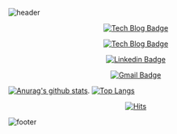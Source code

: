 ![header](https://capsule-render.vercel.app/api?text=jungleMan&fontSize=20&rotate=-30)
<div align=center>


[![Tech Blog Badge](http://img.shields.io/badge/-Tech%20blog-black?style=flat-square&logo=github&link=https://velog.io/@parkchanjong)](https://velog.io/@parkchanjong)

 [![Tech Blog Badge](http://img.shields.io/badge/-Tech%20blog-black?style=flat-square&logo=github&link=https://parkchanjong.github.io/)](https://parkchanjong.github.io/blog_/)
 
[![Linkedin Badge](https://img.shields.io/badge/-LinkedIn-blue?style=flat-square&logo=Linkedin&logoColor=white&link=https://www.linkedin.com/in/chanjong-park-5546b2163/)](https://www.linkedin.com/in/chanjong-park-5546b2163/)

		
[![Gmail Badge](https://img.shields.io/badge/Gmail-d14836?style=flat-square&logo=Gmail&logoColor=white&link=mailto:7000cj@gmail.com)](mailto:snugyun01@gmail.com)
	
</div>


[![Anurag's github stats](https://github-readme-stats.vercel.app/api?username=parkchanjong&count_private=true&show_icons=true&theme=radical)](https://github.com/anuraghazra/github-readme-stats).       [![Top Langs](https://github-readme-stats.vercel.app/api/top-langs/?username=parkchanjong&count_private=true&show_icons=true&theme=radical&layout=compact)](https://github.com/anuraghazra/github-readme-stats)


 <div align=center>
	
[![Hits](https://hits.seeyoufarm.com/api/count/incr/badge.svg?url=https%3A%2F%2Fgithub.com%2Fparkchanjong&count_bg=%2379C83D&title_bg=%23555555&icon=&icon_color=%23E7E7E7&title=hits&edge_flat=false)](https://hits.seeyoufarm.com)  
 </div>


![footer](https://capsule-render.vercel.app/api?section=footer)
